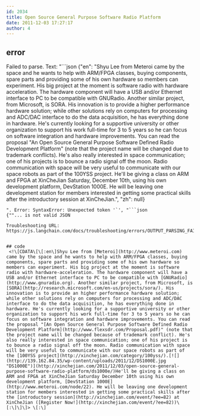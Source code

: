 ```yaml
---
id: 2034
title: Open Source General Purpose Software Radio Platform
date: 2011-12-03 17:27:17
author: 4
---
```

## error
Failed to parse. Text: "```json
{"en": "Shyu Lee from Meteroi came by the space and he wants to help with ARM/FPGA classes, buying components, spare parts and providing some of his own hardware so members can experiment. His big project at the moment is software radio with hardware acceleration. The hardware component will have a USB and/or Ethernet interface to PC to be compatible with GNURadio. Another similar project, from Microsoft, is SORA. His innovation is to provide a higher performance hardware solution; while other solutions rely on computers for processing and ADC/DAC interface to do the data acquisition, he has everything done in hardware. He's currently looking for a supportive university or other organization to support his work full-time for 3 to 5 years so he can focus on software integration and hardware improvements. You can read the proposal \"An Open Source General Purpose Software Defined Radio Development Platform\" (note that the project name will be changed due to trademark conflicts). He's also really interested in space communication; one of his projects is to bounce a radio signal off the moon. Radio communication with space will be very useful to communicate with our space robots as part of the 100YSS project. He'll be giving a class on ARM and FPGA at XinCheJian Saturday, December 10th, using his own development platform, DevStation 1000E. He will be leaving one development station for members interested in getting some practical skills after the introductory session at XinCheJian.", "zh": null}
```
". Error: SyntaxError: Unexpected token '`', "```json
{""... is not valid JSON

Troubleshooting URL: https://js.langchain.com/docs/troubleshooting/errors/OUTPUT_PARSING_FAILURE/


## code
 <!\[CDATA\[\[:en\]Shyu Lee from [Meteroi](http://www.meteroi.com) came by the space and he wants to help with ARM/FPGA classes, buying components, spare parts and providing some of his own hardware so members can experiment. His big project at the moment is software radio with hardware-acceleration. The hardware component will have a USB and/or Ethernet interface to PC to be compatible with [GNURadio](http://www.gnuradio.org). Another similar project, from Microsoft, is [SORA](http://research.microsoft.com/en-us/projects/sora/). His innovation is to provide an higher performance hardware solution; while other solutions rely on computers for processing and ADC/DAC interface to do the data acquisition, he has everything done in hardware. He's currently looking for a supportive university or other organization to support his work full-time for 3 to 5 years so he can focus on software integration and hardware improvements. You can read the proposal "[An Open Source General Purpose Software Defined Radio Development Platform](http://www.flexsdr.com/Proposal.pdf)" (note that the project name will be changed because of trademark conflict). He's also really interested in space communication; one of his project is to bounce a radio signal off the moon. Radio communication with space will be very useful to communicate with our space robots as part of the [100YSS project](http://xinchejian.com/category/100yss/).[![](http://139.162.84.35/wp-content/uploads/2011/12/DS1000E.jpg "DS1000E")](http://xinchejian.com/2011/12/03/open-source-general-purpose-software-radio-platform/ds1000e/)He'll be giving a class on ARM and FPGA at XinCheJian Saturday December 10th using his own development platform, [DevStation 1000E](http://www.meteroi.com/node/22). He will be leaving one development station for members interested in getting some practical skills after the [introductory session](http://xinchejian.com/event/?ee=82) at XinCheJian ([Register Now!](http://xinchejian.com/event/?ee=82))\[:\]\]\]> \[:\]
